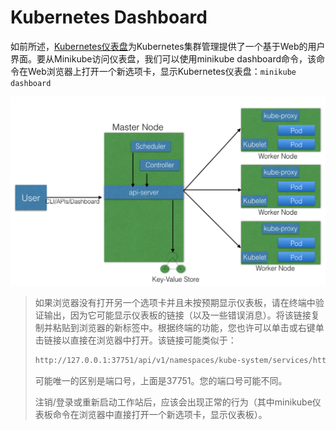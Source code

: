 # Kubernetes Dashboard

如前所述，[Kubernetes仪表盘](https://kubernetes.io/docs/tasks/access-application-cluster/web-ui-dashboard/)为Kubernetes集群管理提供了一个基于Web的用户界面。要从Minikube访问仪表盘，我们可以使用minikube dashboard命令，该命令在Web浏览器上打开一个新选项卡，显示Kubernetes仪表盘：`minikube dashboard`

![Kubernetes Dashboard](../../.gitbook/assets/image%20%2813%29.png)

> 如果浏览器没有打开另一个选项卡并且未按预期显示仪表板，请在终端中验证输出，因为它可能显示仪表板的链接（以及一些错误消息）。将该链接复制并粘贴到浏览器的新标签中。根据终端的功能，您也许可以单击或右键单击链接以直接在浏览器中打开。该链接可能类似​​于：
>
> ```bash
> http://127.0.0.1:37751/api/v1/namespaces/kube-system/services/http:kubernetes-dashboard:/proxy/
> ```
>
> 可能唯一的区别是端口号，上面是37751。您的端口号可能不同。
>
> 注销/登录或重新启动工作站后，应该会出现正常的行为（其中minikube仪表板命令在浏览器中直接打开一个新选项卡，显示仪表板）。

